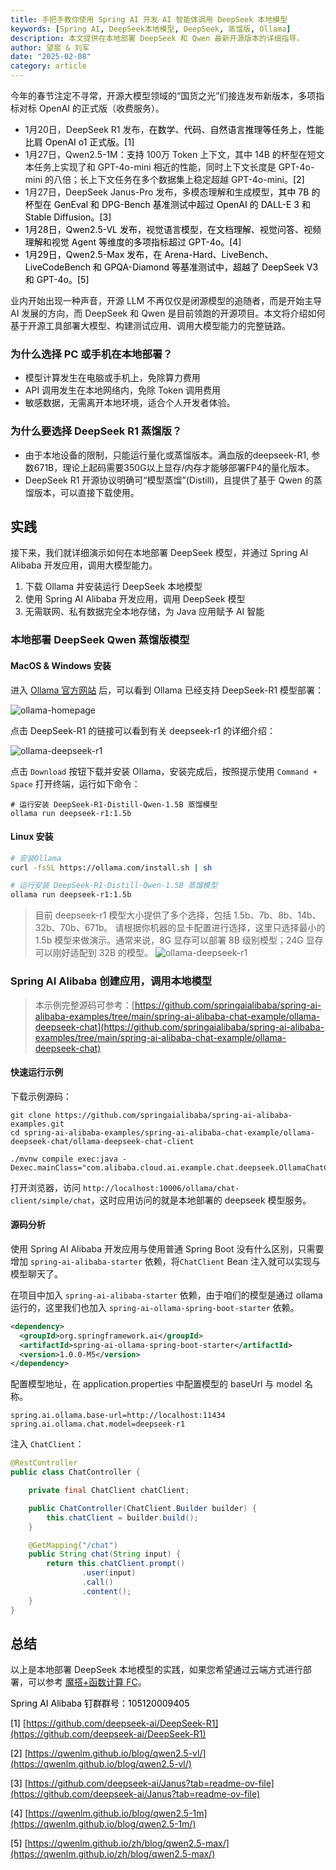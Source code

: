 ```yaml
---
title: 手把手教你使用 Spring AI 开发 AI 智能体调用 DeepSeek 本地模型
keywords: [Spring AI, DeepSeek本地模型, DeepSeek, 蒸馏版, Ollama]
description: 本文提供在本地部署 DeepSeek 和 Qwen 最新开源版本的详细指导，
author: 望宸 & 刘军
date: "2025-02-08"
category: article
---
```


今年的春节注定不寻常，开源大模型领域的“国货之光”们接连发布新版本，多项指标对标 OpenAI 的正式版（收费服务）。

+ 1月20日，DeepSeek R1 发布，<font style="color:rgb(0, 0, 0);">在数学、代码、自然语言推理等任务上，性能比肩 OpenAI o1 正式版。[1]</font>
+ 1月27日，Qwen2.5-1M：<font style="color:rgb(0, 0, 0);">支持 </font><font style="color:rgb(30, 30, 30);">100万 Tok</font>en 上下文，其中 14B 的杯型在短文本任务上实现了和 GPT-4o-mini 相近的性能，同时上下文长度是 GPT-4o-mini 的八倍；长上下文任务在多个数据集上稳定超越 GPT-4o-mini。<font style="color:rgb(0, 0, 0);">[2]</font>
+ 1月27日，DeepSeek Janus-Pro 发布，多模态理解和生成模型，<font style="color:rgb(0, 0, 0);">其中 7B 的杯型在 GenEval 和 DPG-Bench 基准测试中超过 OpenAI 的 DALL-E 3 和 Stable Diffusion。[3]</font>
+ <font style="color:rgb(0, 0, 0);">1月28日，Qwen2.5-VL 发布，视觉语言模型，在文档理解、视觉问答、视频理解和视觉 Agent 等维度的多项指标超过 GPT-4o。[4]</font>
+ <font style="color:rgb(0, 0, 0);">1月29日，Qwen2.5-Max 发布，在 Arena-Hard、LiveBench、LiveCodeBench 和 GPQA-Diamond 等基准测试中，超越了 DeepSeek V3 和 GPT-4o。[5]</font>


业内开始出现一种声音，开源 LLM 不再仅仅是闭源模型的追随者，而是开始主导 AI 发展的方向，而 DeepSeek 和 Qwen 是目前领跑的开源项目。本文将介绍如何基于开源工具部署大模型、构建测试应用、调用大模型能力的完整链路。


### 为什么选择 PC 或手机在本地部署？
+ 模型计算发生在电脑或手机上，免除算力费用
+ API 调用发生在本地网络内，免除 Token 调用费用
+ 敏感数据，无需离开本地环境，适合个人开发者体验。

### 为什么要选择 DeepSeek R1 蒸馏版？
+ 由于本地设备的限制，只能运行量化或蒸馏版本。满血版的deepseek-R1, 参数671B，理论上起码需要350G以上显存/内存才能够部署FP4的量化版本。
+ DeepSeek R1 开源协议明确可“模型蒸馏”(Distill)，且提供了基于 Qwen 的蒸馏版本，可以直接下载使用。


## 实践
接下来，我们就详细演示如何在本地部署 DeepSeek 模型，并通过 Spring AI Alibaba 开发应用，调用大模型能力。
1. 下载 Ollama 并安装运行 DeepSeek 本地模型
2. 使用 Spring AI Alibaba 开发应用，调用 DeepSeek 模型
3. 无需联网、私有数据完全本地存储，为 Java 应用赋予 AI 智能

### 本地部署 DeepSeek Qwen 蒸馏版模型

#### MacOS & Windows 安装
进入 [Ollama 官方网站](https://ollama.com/) 后，可以看到 Ollama 已经支持 DeepSeek-R1 模型部署：

![ollama-homepage](/img/blog/deepseek/ollama-homepage.png)

点击 DeepSeek-R1 的链接可以看到有关 deepseek-r1 的详细介绍：

![ollama-deepseek-r1](/img/blog/deepseek/ollama-deepseek-r1.png)

点击 `Download` 按钮下载并安装 Ollama，安装完成后，按照提示使用 `Command + Space` 打开终端，运行如下命令：

```shell
# 运行安装 DeepSeek-R1-Distill-Qwen-1.5B 蒸馏模型
ollama run deepseek-r1:1.5b
```

#### Linux 安装

```bash
# 安装Ollama
curl -fsSL https://ollama.com/install.sh | sh

# 运行安装 DeepSeek-R1-Distill-Qwen-1.5B 蒸馏模型
ollama run deepseek-r1:1.5b
```



> 目前 deepseek-r1 模型大小提供了多个选择，包括 1.5b、7b、8b、14b、32b、70b、671b。
> 请根据你机器的显卡配置进行选择，这里只选择最小的 1.5b 模型来做演示。通常来说，8G 显存可以部署 8B 级别模型；24G 显存可以刚好适配到 32B 的模型。
> ![ollama-deepseek-r1](/img/blog/deepseek/ollama-deepseek-r1-distill.png)

### Spring AI Alibaba 创建应用，调用本地模型

> 本示例完整源码可参考：[https://github.com/springaialibaba/spring-ai-alibaba-examples/tree/main/spring-ai-alibaba-chat-example/ollama-deepseek-chat](https://github.com/springaialibaba/spring-ai-alibaba-examples/tree/main/spring-ai-alibaba-chat-example/ollama-deepseek-chat)

#### 快速运行示例

下载示例源码：

```shell
git clone https://github.com/springaialibaba/spring-ai-alibaba-examples.git
cd spring-ai-alibaba-examples/spring-ai-alibaba-chat-example/ollama-deepseek-chat/ollama-deepseek-chat-client
```

```shell
./mvnw compile exec:java -Dexec.mainClass="com.alibaba.cloud.ai.example.chat.deepseek.OllamaChatClientApplication"
```

打开浏览器，访问 `http://localhost:10006/ollama/chat-client/simple/chat`，这时应用访问的就是本地部署的 deepseek 模型服务。

#### 源码分析
使用 Spring AI Alibaba 开发应用与使用普通 Spring Boot 没有什么区别，只需要增加 `spring-ai-alibaba-starter` 依赖，将`ChatClient` Bean 注入就可以实现与模型聊天了。</font>

在项目中加入 `spring-ai-alibaba-starter` 依赖，由于咱们的模型是通过 ollama 运行的，这里我们也加入 `spring-ai-ollama-spring-boot-starter` 依赖。

```xml
<dependency>
  <groupId>org.springframework.ai</groupId>
  <artifactId>spring-ai-ollama-spring-boot-starter</artifactId>
  <version>1.0.0-M5</version>
</dependency>
```

配置模型地址，在 application.properties 中配置模型的 baseUrl 与 model 名称。

```plain
spring.ai.ollama.base-url=http://localhost:11434
spring.ai.ollama.chat.model=deepseek-r1
```


注入 `ChatClient`：

```java
@RestController
public class ChatController {

	private final ChatClient chatClient;

	public ChatController(ChatClient.Builder builder) {
		this.chatClient = builder.build();
	}

	@GetMapping("/chat")
	public String chat(String input) {
		return this.chatClient.prompt()
				.user(input)
				.call()
				.content();
	}
}
```

## 总结
以上是本地部署 DeepSeek 本地模型的实践，如果您希望通过云端方式进行部署，可以参考 [魔搭+函数计算 FC](https://mp.weixin.qq.com/s/yk5t0oIv7XQR0ky6phiq6g)。

<font style="color:rgb(0, 0, 0);"></font>

<font style="color:rgb(0, 0, 0);">Spring AI Alibaba 钉群群号：105120009405</font>



<font style="color:rgb(0, 0, 0);">[1] </font>[https://github.com/deepseek-ai/DeepSeek-R1](https://github.com/deepseek-ai/DeepSeek-R1)

<font style="color:rgb(0, 0, 0);">[2] </font>[https://qwenlm.github.io/blog/qwen2.5-vl/](https://qwenlm.github.io/blog/qwen2.5-vl/)

<font style="color:rgb(0, 0, 0);">[3] </font>[https://github.com/deepseek-ai/Janus?tab=readme-ov-file](https://github.com/deepseek-ai/Janus?tab=readme-ov-file)

<font style="color:rgb(0, 0, 0);">[4] </font>[https://qwenlm.github.io/blog/qwen2.5-1m](https://qwenlm.github.io/blog/qwen2.5-1m/)

<font style="color:rgb(0, 0, 0);">[5] </font>[https://qwenlm.github.io/zh/blog/qwen2.5-max/](https://qwenlm.github.io/zh/blog/qwen2.5-max/)


